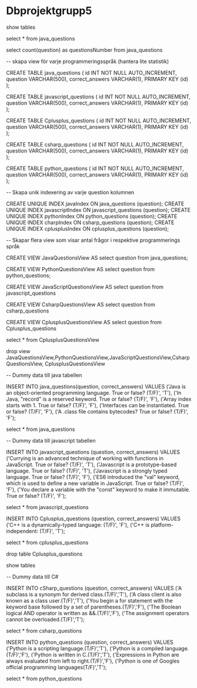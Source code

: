 # Dbprojektgrupp5

show tables

select * from java_questions

select count(question) as questionsNumber from java_questions

-- skapa view för varje programmeringsspråk (hantera lite statistik)


CREATE TABLE java_questions (
                                id INT NOT NULL AUTO_INCREMENT,
                                question VARCHAR(500),
                                correct_answers VARCHAR(1),
                                PRIMARY KEY (id)
);

CREATE TABLE javascript_questions (
                                      id INT NOT NULL AUTO_INCREMENT,
                                      question VARCHAR(500),
                                      correct_answers VARCHAR(1),
                                      PRIMARY KEY (id)
);

CREATE TABLE Cplusplus_questions (
                                      id INT NOT NULL AUTO_INCREMENT,
                                      question VARCHAR(500),
                                      correct_answers VARCHAR(1),
                                      PRIMARY KEY (id)
);



CREATE TABLE csharp_questions (
                                  id INT NOT NULL AUTO_INCREMENT,
                                  question VARCHAR(500),
                                  correct_answers VARCHAR(1),
                                  PRIMARY KEY (id)
);

CREATE TABLE python_questions (
                                  id INT NOT NULL AUTO_INCREMENT,
                                  question VARCHAR(500),
                                  correct_answers VARCHAR(1),
                                  PRIMARY KEY (id)
);

-- Skapa unik indexering av varje question kolumnen

CREATE UNIQUE INDEX javaIndex ON java_questions (question);
CREATE UNIQUE INDEX javascriptIndex ON javascript_questions (question);
CREATE UNIQUE INDEX pythonIndex ON python_questions (question);
CREATE UNIQUE INDEX charpIndex ON csharp_questions (question);
CREATE UNIQUE INDEX cplusplusIndex ON cplusplus_questions (question);

-- Skapar flera view som visar antal frågor i respektive programmerings språk

CREATE VIEW JavaQuestionsView AS
    select question from java_questions;

CREATE VIEW PythonQuestionsView AS
select question from python_questions;

CREATE VIEW JavaScriptQuestionsView AS
select question from javascript_questions

CREATE VIEW CsharpQuestionsView AS
select question from csharp_questions

CREATE VIEW CplusplusQuestionsView AS
select question from Cplusplus_questions

select * from CplusplusQuestionsView


drop view JavaQuestionsView,PythonQuestionsView,JavaScriptQuestionsView,CsharpQuestionsView,
    CplusplusQuestionsView


-- Dummy data till java tabellen

INSERT INTO java_questions(question, correct_answers)
VALUES ('Java is an object-oriented programming language. True or false? (T/F)', 'T'),
       ('In Java, "record" is a reserved keyword. True or false? (T/F)', 'F'),
       ('Array index starts with 1. True or false? (T/F)', 'F'),
       ('Interfaces can be instantiated. True or false? (T/F)', 'F'),
       ('A .class file contains bytecodes? True or false? (T/F)', 'F');

select * from java_questions

-- Dummy data till javascript tabellen

INSERT INTO javascript_questions (question, correct_answers)
VALUES ('Currying is an advanced technique of working with functions in JavaScript. True or false? (T/F)', 'T'),
       ('Javascript is a prototype-based language. True or false? (T/F)', 'T'),
       ('Javascript is a strongly typed language. True or false? (T/F)', 'F'),
       ('ES6 introduced the "val" keyword, which is used to define a new variable in JavaScript. True or false? (T/F)', 'F'),
       ('You declare a variable with the "const" keyword to make it immutable. True or false? (T/F)', 'F');

select * from javascript_questions

INSERT INTO Cplusplus_questions (question, correct_answers)
VALUES ('C++ is a dynamically-typed language: (T/F)', 'F'),
       ('C++ is platform-independent: (T/F)', 'T');

select * from cplusplus_questions

drop table Cplusplus_questions

show tables

-- Dummy data till C#

INSERT INTO cSharp_questions (question, correct_answers)
VALUES ('A subclass is a synonym for derived class.(T/F)','T'),
       ('A class client is also known as a class user.(T/F)','T'),
       ('You begin a for statement with the keyword base followed by a set of parentheses.(T/F)','F'),
       ('The Boolean logical AND operator is written as &&.(T/F)','F'),
       ('The assignment operators cannot be overloaded.(T/F)','T');

select * from csharp_questions

INSERT INTO python_questions (question, correct_answers)
VALUES ('Python is a scripting language.(T/F)','T'),
       ('Python is a compiled language.(T/F)','F'),
       ('Python is written in C.(T/F)','T'),
       ('Expressions in Python are always evaluated from left to right.(T/F)','F'),
       ('Python is one of Googles official programming languages(T/F)','T');

select * from python_questions

